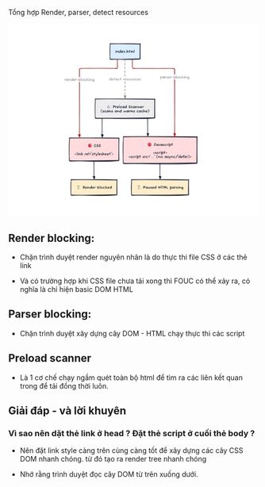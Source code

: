 
Tổng hợp Render, parser, detect resources

![alt text](image-1.png)

## Render blocking:

- Chặn trình duyệt render nguyên nhân là do thực thi file CSS ở các thẻ link

- Và có trường hợp khi CSS file chưa tải xong thì FOUC có thể xảy ra, có nghĩa là chỉ hiện basic DOM HTML

## Parser blocking:

- Chặn trình duyệt xây dựng cây DOM - HTML chạy thực thi các script

## Preload scanner 

- Là 1 cơ chế chạy ngầm quét toàn bộ html để tìm ra các liên kết quan trong để tải đồng thời luôn.

## Giải đáp - và lời khuyên

###  Vì sao nên dặt thẻ link ở head ? Đặt thẻ script ở cuối thẻ body ?
- Nên đặt link style càng trên cùng càng tốt để xây dựng các cây CSS DOM nhanh chóng. từ đó tạo ra render tree nhanh chóng

- Nhớ rằng trình duyệt đọc cây DOM từ trên xuống dưới. 